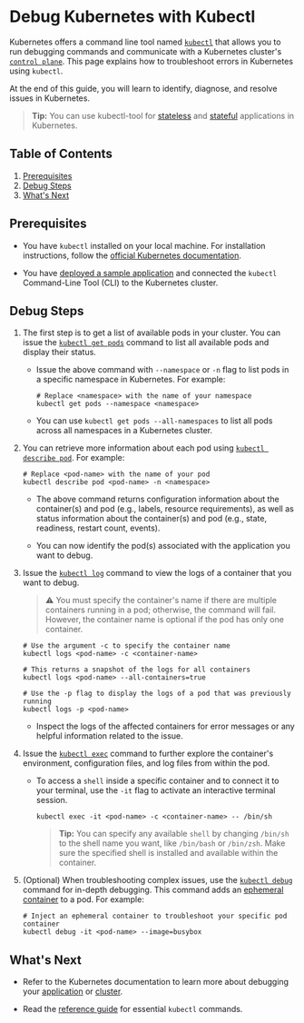 # Debug Kubernetes with Kubectl

Kubernetes offers a command line tool named [`kubectl`](https://kubernetes.io/docs/reference/kubectl/) that allows you to run debugging commands and communicate with a Kubernetes cluster's [`control plane`](https://kubernetes.io/docs/reference/glossary/?all=true#term-control-plane). This page explains how to troubleshoot errors in Kubernetes using `kubectl`.

At the end of this guide, you will learn to identify, diagnose, and resolve issues in Kubernetes.

> **Tip:** You can use kubectl-tool for [stateless](https://kubernetes.io/docs/tutorials/stateless-application/) and [stateful](https://kubernetes.io/docs/tutorials/stateful-application/) applications in Kubernetes.

## Table of Contents

1. [Prerequisites](#prerequisites)
2. [Debug Steps](#debug-steps)
2. [What's Next](#whats-next)

<div id='id-prerequisites'/>

## Prerequisites

- You have `kubectl` installed on your local machine. For installation instructions, follow the [official Kubernetes documentation](https://kubernetes.io/docs/tasks/tools/). 

- You have [deployed a sample application](https://docs.spectrocloud.com/kubernetes-knowlege-hub/tutorials/deploy-stateless-frontend-app/) and connected the `kubectl` Command-Line Tool (CLI) to the Kubernetes cluster.

<div id='debug-steps'/>

## Debug Steps

1. The first step is to get a list of available pods in your cluster. You can issue the [`kubectl get pods`](https://kubernetes.io/docs/reference/generated/kubectl/kubectl-commands#get) command to list all available pods and display their status.

    * Issue the above command with `--namespace` or `-n`  flag to list pods in a specific namespace in Kubernetes. For example:

        ```shell
        # Replace <namespace> with the name of your namespace  
        kubectl get pods --namespace <namespace>
        ```

    * You can use `kubectl get pods --all-namespaces` to list all pods across all namespaces in a Kubernetes cluster.

2. You can retrieve more information about each pod using [`kubectl describe pod`](https://kubernetes.io/docs/reference/generated/kubectl/kubectl-commands#describe). For example:

    ```shell
    # Replace <pod-name> with the name of your pod 
    kubectl describe pod <pod-name> -n <namespace>
    ```

    * The above command returns configuration information about the container(s) and pod (e.g., labels, resource requirements), as well as status information about the container(s) and pod (e.g., state, readiness, restart count, events).

    * You can now identify the pod(s) associated with the application you want to debug.

3. Issue the [`kubectl log`](https://kubernetes.io/docs/reference/generated/kubectl/kubectl-commands#logs) command to view the logs of a container that you want to debug.

    > :warning: You must specify the container's name if there are multiple containers running in a pod; otherwise, the command will fail. However, the container name is optional if the pod has only one container.

    ```shell
    # Use the argument -c to specify the container name
    kubectl logs <pod-name> -c <container-name>

    # This returns a snapshot of the logs for all containers
    kubectl logs <pod-name> --all-containers=true

    # Use the -p flag to display the logs of a pod that was previously running
    kubectl logs -p <pod-name>
    ```

    * Inspect the logs of the affected containers for error messages or any helpful information related to the issue.

4. Issue the [`kubectl exec`](https://kubernetes.io/docs/reference/generated/kubectl/kubectl-commands#exec) command to further explore the container's environment, configuration files, and log files from within the pod. 

    * To access a `shell` inside a specific container and to connect it to your terminal, use the `-it` flag to activate an interactive terminal session. 

        ```shell
        kubectl exec -it <pod-name> -c <container-name> -- /bin/sh
        ```

        > **Tip:** You can specify any available `shell` by changing `/bin/sh` to the shell name you want, like `/bin/bash` or `/bin/zsh`. Make sure the specified shell is installed and available within the container.

5. (Optional) When troubleshooting complex issues, use the [`kubectl debug`](https://kubernetes.io/docs/reference/generated/kubectl/kubectl-commands#debug) command for in-depth debugging. This command adds an [ephemeral container](https://kubernetes.io/docs/concepts/workloads/pods/ephemeral-containers/) to a pod. For example: 

    ```shell
    # Inject an ephemeral container to troubleshoot your specific pod container
    kubectl debug -it <pod-name> --image=busybox
    ```

<div id='whats-next'/>

## What's Next 

* Refer to the Kubernetes documentation to learn more about debugging your [application](https://kubernetes.io/docs/tasks/debug/debug-application/) or [cluster](https://kubernetes.io/docs/tasks/debug/debug-cluster/).

* Read the [reference guide](https://kubernetes.io/docs/reference/generated/kubectl/kubectl-commands#-strong-getting-started-strong-) for essential `kubectl` commands.

